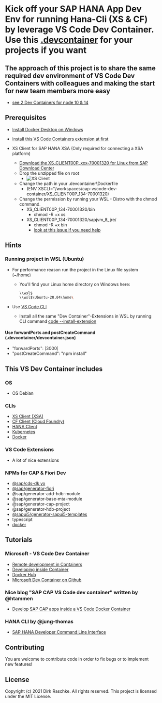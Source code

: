 # Kick off your SAP HANA App Dev Env for running Hana-Cli (XS & CF) by leverage VS Code Dev Container. Use this [.devcontainer](https://github.com/draschke/vscode-sap-hana-dev-env-for-running-hana-cli/tree/main/.devcontainer) for your projects if you want

## The approach of this project is to share the same required dev environment of VS Code Dev Containers with colleagues and making the start for new team members more easy

- [see 2 Dev Containers for node 10 & 14](https://github.com/draschke/vsc-sap-hana-mta-dev-env-node14x/blob/main/images/2-monitors.png)

## Prerequisites

- [Install Docker Desktop on Windows](https://docs.docker.com/docker-for-windows/install/)

- [Install this VS Code Containers extension at first](https://code.visualstudio.com/docs/remote/containers-tutorial#_install-the-extension)

- XS Client for SAP HANA XSA (Only required for connecting a XSA platform)
  - [Download the XS_CLIENT00P_xxx-70001320 for Linux from SAP Download Center](https://launchpad.support.sap.com/#/softwarecenter/template/products/related/_APP=00200682500000001943&_EVENT=DISPHIER&HEADER=Y&FUNCTIONBAR=N&EVENT=TREE&NE=NAVIGATE&ENR=73554900100900001301&V=MAINT/SAP%20HANA%20PLATFORM%20EDITION%202.0)
  - Drop the unzipped file on root
    - ![XS Client](https://github.com/draschke/vscode-sap-hana-dev-environment-for-cf-and-xs/blob/main/images/node14.png)
  - Change the path in your .devcontainer\Dockerfile
    - (ENV XSCLI="/workspaces/cap-vscode-dev-container/XS_CLIENT00P_134-70001320)
  - Change the permission by running your WSL - Distro with the chmod command.
    - XS_CLIENT00P_134-70001320/bin
      - chmod -R +x xs
    - XS_CLIENT00P_134-70001320/sapjvm_8_jre/
      - chmod -R +x bin
      - [look at this issue if you need help](https://github.com/draschke/vscode-sap-hana-dev-env-for-running-hana-cli/issues/1#issuecomment-891732622)

## Hints

### Running project in WSL (Ubuntu)

- For performance reason run the project in the Linux file system (~/home)
  - You'll find your Linux home directory on Windows here:
  
    ```bash
    \\wsl$
    \\wsl$\Ubuntu-20.04\home\
    ```

- Use [VS Code CLI](https://code.visualstudio.com/docs/editor/command-line)
  - Install all the same "Dev Container"-Extensions in WSL by running CLI command [code --install-extension](https://github.com/draschke/vsc-sap-hana-mta-dev-env-node14x/blob/main/install-extensions.txt)

#### Use forwardPorts and postCreateCommand (.devcontainer/devcontainer.json)

- "forwardPorts": [3000]
- "postCreateCommand": "npm install"

## This VS Dev Container includes

### OS

- OS Debian

### CLIs

- [XS Client (XSA)](https://launchpad.support.sap.com/#/softwarecenter/template/products/related/_APP=00200682500000001943&_EVENT=DISPHIER&HEADER=Y&FUNCTIONBAR=N&EVENT=TREE&NE=NAVIGATE&ENR=73554900100900001301&V=MAINT/SAP%20HANA%20PLATFORM%20EDITION%202.0)
- [CF Client (Cloud Foundry)](https://docs.cloudfoundry.org/cf-cli/install-go-cli.html#pkg-linux)
- [HANA Client](https://www.npmjs.com/package/hana-cli)
- [Kubernetes](https://kubernetes.io/docs/tasks/tools/install-kubectl-linux/)
- [Docker](https://code.visualstudio.com/docs/containers/choosing-dev-environment#_enabling-docker-cli-inside-a-remote-development-environment)

### VS Code Extensions

- A lot of nice extensions
  
### NPMs for CAP & Fiori Dev

- [@sap/cds-dk yo](https://www.npmjs.com/package/@sap/cds-dk)
- [@sap/generator-fiori](https://www.npmjs.com/package/@sap/generator-fiori)
- @sap/generator-add-hdb-module
- @sap/generator-base-mta-module
- @sap/generator-cap-project
- @sap/generator-hdb-project
- [@sapui5/generator-sapui5-templates](https://www.npmjs.com/package/@sapui5/generator-sapui5-templates)
- typescript
- [docker](https://docs.docker.com/get-docker/)

## Tutorials

### Microsoft - VS Code Dev Container

- [Remote development in Containers](https://code.visualstudio.com/docs/remote/containers-tutorial)
- [Developing inside Container](https://code.visualstudio.com/docs/remote/containers)
- [Docker Hub](https://hub.docker.com/_/microsoft-vscode-devcontainers)
- [Microsoft Dev Container on Github](https://github.com/microsoft/vscode-dev-containers) 
  

### Nice blog "SAP CAP VS Code dev container" written by @htammen

- [Develop SAP CAP apps inside a VS Code Docker Container](https://blogs.som/2020/02/20/develop-sap-cap-apps-inside-a-vs-code-docker-container/)

### HANA CLI by @jung-thomas

- [SAP HANA Developer Command Line Interface](https://github.com/SAP-samples/hana-developer-cli-tool-example)

## Contributing

You are welcome to contribute code in order to fix bugs or to implement new features!

## License

Copyright (c) 2021 Dirk Raschke. All rights reserved. This project is licensed under the MIT License.

